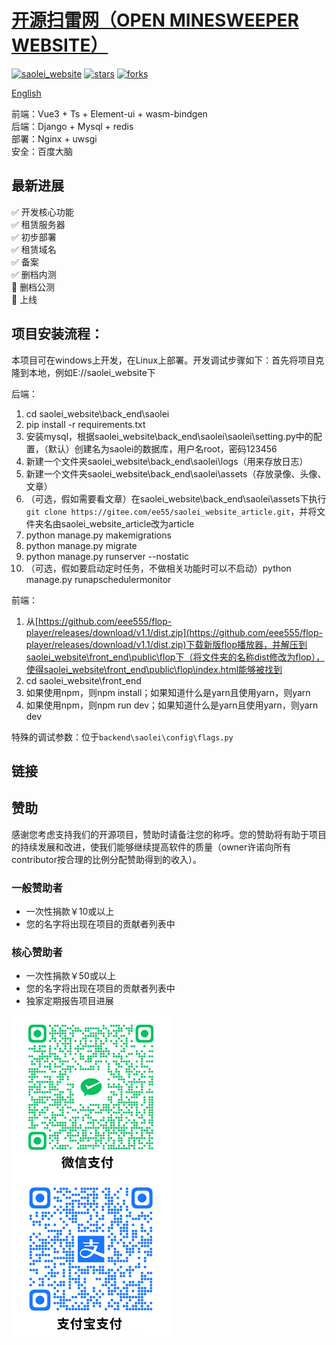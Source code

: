 # <a href="https://github.com/eee555/saolei_website" >开源扫雷网（OPEN MINESWEEPER WEBSITE）</a>


[![saolei_website](https://img.shields.io/badge/saolei_website-v1.7-brightgreen.svg)](https://github.com/eee555/Solvable-Minesweeper)
[![stars](https://img.shields.io/github/stars/eee555/saolei_website)](https://github.com/eee555/saolei_website/stargazers)
[![forks](https://img.shields.io/github/forks/eee555/saolei_website)](https://github.com/eee555/saolei_website/forks)

[English](Readme_en.md)

前端：Vue3 + Ts + Element-ui + wasm-bindgen  
后端：Django + Mysql + redis  
部署：Nginx + uwsgi  
安全：百度大脑  

## 最新进展
:white_check_mark: 开发核心功能  
:white_check_mark: 租赁服务器  
:white_check_mark: 初步部署  
:white_check_mark: 租赁域名  
:white_check_mark: 备案  
:white_check_mark: 删档内测  
:black_square_button: 删档公测  
:black_square_button: 上线  


## 项目安装流程：

本项目可在windows上开发，在Linux上部署。开发调试步骤如下：首先将项目克隆到本地，例如E://saolei_website下

后端：
1. cd saolei_website\back_end\saolei
1. pip install -r requirements.txt
1. 安装mysql，根据saolei_website\back_end\saolei\saolei\setting.py中的配置，（默认）创建名为saolei的数据库，用户名root，密码123456
1. 新建一个文件夹saolei_website\back_end\saolei\logs（用来存放日志）
1. 新建一个文件夹saolei_website\back_end\saolei\assets（存放录像、头像、文章）
1. （可选，假如需要看文章）在saolei_website\back_end\saolei\assets下执行`git clone https://gitee.com/ee55/saolei_website_article.git`，并将文件夹名由saolei_website_article改为article
1. python manage.py makemigrations
1. python manage.py migrate
1. python manage.py runserver --nostatic
1. （可选，假如要启动定时任务，不做相关功能时可以不启动）python manage.py runapschedulermonitor

前端：
1. 从[https://github.com/eee555/flop-player/releases/download/v1.1/dist.zip](https://github.com/eee555/flop-player/releases/download/v1.1/dist.zip)下载新版flop播放器，并解压到saolei_website\front_end\public\flop下（将文件夹的名称dist修改为flop），使得saolei_website\front_end\public\flop\index.html能够被找到
1. cd saolei_website\front_end
1. 如果使用npm，则npm install；如果知道什么是yarn且使用yarn，则yarn
1. 如果使用npm，则npm run dev；如果知道什么是yarn且使用yarn，则yarn dev

特殊的调试参数：位于`backend\saolei\config\flags.py`

## 链接




## 赞助
感谢您考虑支持我们的开源项目，赞助时请备注您的称呼。您的赞助将有助于项目的持续发展和改进，使我们能够继续提高软件的质量（owner许诺向所有contributor按合理的比例分配赞助得到的收入）。  
### 一般赞助者
- 一次性捐款￥10或以上
- 您的名字将出现在项目的贡献者列表中

### 核心赞助者
- 一次性捐款￥50或以上
- 您的名字将出现在项目的贡献者列表中
- 独家定期报告项目进展  

![](readme_pic/微信收款码.png) ![](readme_pic/支付宝收款码.png)  

